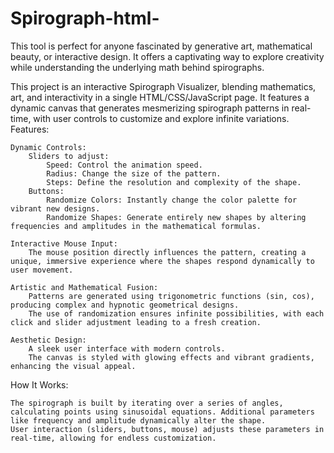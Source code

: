 # Spirograph-html-
This tool is perfect for anyone fascinated by generative art, mathematical beauty, or interactive design. It offers a captivating way to explore creativity while understanding the underlying math behind spirographs.

This project is an interactive Spirograph Visualizer, blending mathematics, art, and interactivity in a single HTML/CSS/JavaScript page. It features a dynamic canvas that generates mesmerizing spirograph patterns in real-time, with user controls to customize and explore infinite variations.
Features:

    Dynamic Controls:
        Sliders to adjust:
            Speed: Control the animation speed.
            Radius: Change the size of the pattern.
            Steps: Define the resolution and complexity of the shape.
        Buttons:
            Randomize Colors: Instantly change the color palette for vibrant new designs.
            Randomize Shapes: Generate entirely new shapes by altering frequencies and amplitudes in the mathematical formulas.

    Interactive Mouse Input:
        The mouse position directly influences the pattern, creating a unique, immersive experience where the shapes respond dynamically to user movement.

    Artistic and Mathematical Fusion:
        Patterns are generated using trigonometric functions (sin, cos), producing complex and hypnotic geometrical designs.
        The use of randomization ensures infinite possibilities, with each click and slider adjustment leading to a fresh creation.

    Aesthetic Design:
        A sleek user interface with modern controls.
        The canvas is styled with glowing effects and vibrant gradients, enhancing the visual appeal.

How It Works:

    The spirograph is built by iterating over a series of angles, calculating points using sinusoidal equations. Additional parameters like frequency and amplitude dynamically alter the shape.
    User interaction (sliders, buttons, mouse) adjusts these parameters in real-time, allowing for endless customization.
